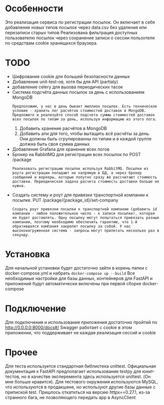 # Особенности
Это реализация сервиса по регистрации посылок.
Он включает в себя добавление новых типов посылок через data.csv без удаления или перезаписи старых типов
Реализована фильтрация доступных пользователю посылок через сохранение записи о сессии пользотеля по средствам cookie хранящихся браузера.

# TODO
- Шифрование cookie для большей безопасности данных
- Добавление unit-test-ов, хотя бы для API (partialy)
- добавление celery для вызова периодических тасок
- Система подсчёта данных посылок за день с использованием MongoDB
    ```
    Предположим, у нас в день бывает миллион посылок. Есть техническое условие - хранить лог расчётов стоимостей доставок в MongoDB. Предложите и реализуйте способ подсчета суммы стоимостей доставок всех посылок по типам за день, используя информацию из этого лога.
    ```
    1. Добавить хранение расчётов в MongoDB
    2. Добавить апи для того, чтобы вытащить всё расчёты за день. Они должны быть сгрупированны по типам и в каждой группе должна быть своя сумма данных
- Добавление Grafana для хранение всех логов
- Брокер на RabbitMQ для регистрации всех посылок по POST /package
    ```
    Реализовать регистрацию посылок используя RabbitMQ. Посылки из роута регистрации попадают не напрямую в БД, а через брокер сообщений и воркеры, которые попутно сразу же рассчитают стоимость доставки. Периодическая задача расчета стоимость доставки больше не нужна.
    ```
- Создать систему и роут для привязки транспортной компании к посылке. PUT /package/{package_id}/set-company
    ```
    Создать роут привязки посылки к транспортной компании (добавить id компании - любое положительное число - к записи посылки), которая ее будет доставлять. Одну посылку могут попытаться привязать разные компании, поэтому необходимо обеспечить гарантию, что 1-й обратившаяся компания закрепит посылку за собой. У нас высоконагруженная система - запросы могут прилетать несколько раз в секунду.
    ```

# Установка

Для начальной установки будет достаточно зайти в корень папки с docker-compose.yml и набрать `docker-compose up --build`
Все необходимые настройки для базы данных, контейнеров для FastAPI и приложений будут автоматически включены при первой сборке docker-compose

# Подключение

Для подключения и использования приложения достаточно пройтий по http://0.0.0.0:8000/docs#/
Swagger работает с cookie в этом приложении, что поддерживает не каждая реализация сессий и cookie


# Прочее

Для теста используется стандартная библиотека unittest. Официальная документация к FastAPI предполагает использование testpy для юнит-тестов, но в качестве эксперемента здесь используется unittest. (Он мне больше нравится).
Для тестового окружения используются MySQL, что используются в продакшене, но используют другие базы данные с припиской test.
Пришлось откатиться на версию httpx==0.27.1, из-за странного бага, не позволяющего передать app в AsyncClient

